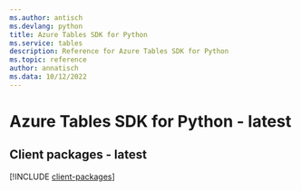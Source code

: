 ```yaml
---
ms.author: antisch
ms.devlang: python
title: Azure Tables SDK for Python
ms.service: tables
description: Reference for Azure Tables SDK for Python
ms.topic: reference
author: annatisch
ms.data: 10/12/2022
---
```

# Azure Tables SDK for Python - latest

## Client packages - latest
[!INCLUDE [client-packages](tables-client-index.md)]